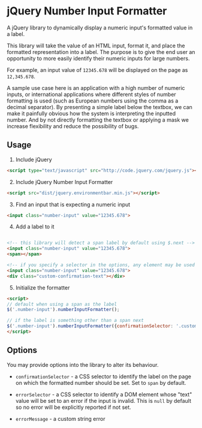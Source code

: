# jQuery Number Input Formatter

A jQuery library to dynamically display a numeric input's formatted value in a
label.

This library will take the value of an HTML input, format it, and place the
formatted representation into a label. The purpose is to give the end user an
opportunity to more easily identify their numeric inputs for large numbers.

For example, an input value of `12345.678` will be displayed on the page as
`12,345.678`.

A sample use case here is an application with a high number of numeric inputs,
or international applications where different styles of number formatting is
used (such as European numbers using the comma as a decimal separator). By
presenting a simple label below the textbox, we can make it painfully obvious
how the system is interpreting the inputted number. And by not directly
formatting the textbox or applying a mask we increase flexibility and reduce the
possibility of bugs.

## Usage

1. Include jQuery

```html
<script type="text/javascript" src="http://code.jquery.com/jquery.js"></script>
```

2. Include jQuery Number Input Formatter

```html
<script src="dist/jquery.environmentbar.min.js"></script>
```

3. Find an input that is expecting a numeric input

```html
<input class="number-input" value="12345.678">
```

4. Add a label to it

```html

<!-- this library will detect a span label by default using $.next -->
<input class="number-input" value="12345.678">
<span></span>

<!-- if you specify a selector in the options, any element may be used and found using $.next -->
<input class="number-input" value="12345.678">
<div class="custom-confirmation-text"></div>
```

5. Initialize the formatter
 
```html
<script>
// default when using a span as the label
$('.number-input').numberInputFormatter();

// if the label is something other than a span next
$('.number-input').numberInputFormatter({confirmationSelector: '.custom-confirmation-text'});
</script>
```

## Options

You may provide options into the library to alter its behaviour.

- `confirmationSelector` - a CSS selector to identify the label on the page on
which the formatted number should be set. Set to `span` by default.

- `errorSelector` - a CSS selector to identify a DOM element whose "text" value
will be set to an error if the input is invalid. This is `null` by default so
no error will be explicitly reported if not set.

- `errorMessage` - a custom string error 
